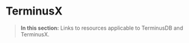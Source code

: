 <div class="tdb-bgi tdb-landing-bg"></div>

# TerminusX

> **In this section:** Links to resources applicable to TerminusDB and TerminusX.